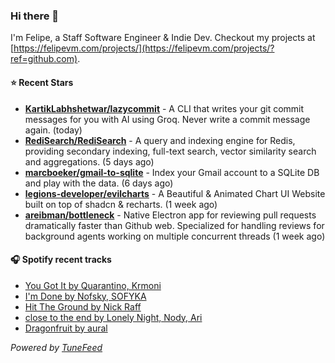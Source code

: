 ### Hi there 👋

I'm Felipe, a Staff Software Engineer & Indie Dev. Checkout my projects at [https://felipevm.com/projects/](https://felipevm.com/projects/?ref=github.com).

#### ⭐ Recent Stars
- **[KartikLabhshetwar/lazycommit](https://github.com/KartikLabhshetwar/lazycommit)** - A CLI that writes your git commit messages for you with AI using Groq. Never write a commit message again. (today)
- **[RediSearch/RediSearch](https://github.com/RediSearch/RediSearch)** - A query and indexing engine for Redis, providing secondary indexing, full-text search, vector similarity search and aggregations. (5 days ago)
- **[marcboeker/gmail-to-sqlite](https://github.com/marcboeker/gmail-to-sqlite)** - Index your Gmail account to a SQLite DB and play with the data. (6 days ago)
- **[legions-developer/evilcharts](https://github.com/legions-developer/evilcharts)** - A Beautiful &amp; Animated Chart UI Website built on top of shadcn &amp; recharts. (1 week ago)
- **[areibman/bottleneck](https://github.com/areibman/bottleneck)** - Native Electron app for reviewing pull requests dramatically faster than Github web. Specialized for handling reviews for background agents working on multiple concurrent threads (1 week ago)

#### 🎧 Spotify recent tracks
- [You Got It by Quarantino, Krmoni](https://open.spotify.com/track/7MCPNdtppr1Jz9r4z7M9Cf)
- [I&#39;m Done by Nofsky, SOFYKA](https://open.spotify.com/track/0gQcEtHlSEaXb40pdhFMki)
- [Hit The Ground by Nick Raff](https://open.spotify.com/track/2iWJTXzBPvMu6x7qA9onF1)
- [close to the end by Lonely Night, Nody, Ari](https://open.spotify.com/track/4qcadKGUuiRfspUBRWDAD3)
- [Dragonfruit by aural](https://open.spotify.com/track/7e5ABnsSrqePMfS9ZHpngf)

_Powered by [TuneFeed](https://tunefeed.app?ref=github.com)_
